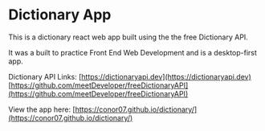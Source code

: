 # Dictionary App

This is a dictionary react web app built using the the free Dictionary API.

It was a built to practice Front End Web Development and is a desktop-first app.

Dictionary API Links:
[https://dictionaryapi.dev](https://dictionaryapi.dev)
[https://github.com/meetDeveloper/freeDictionaryAPI](https://github.com/meetDeveloper/freeDictionaryAPI)

View the app here:
[https://conor07.github.io/dictionary/](https://conor07.github.io/dictionary/)

